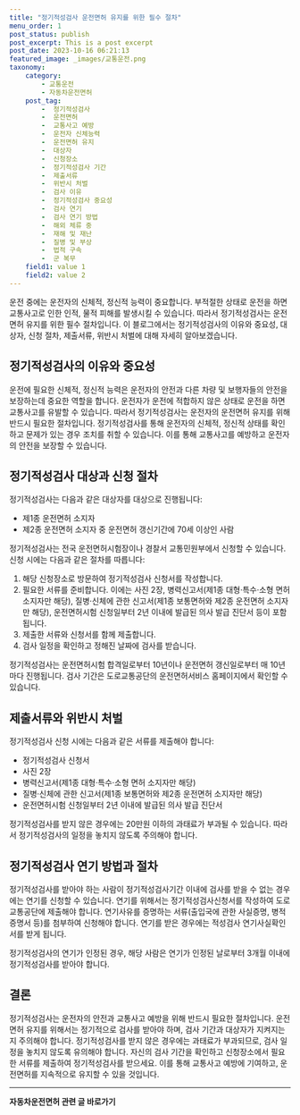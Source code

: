 ```yaml
---
title: "정기적성검사 운전면허 유지를 위한 필수 절차"
menu_order: 1
post_status: publish
post_excerpt: This is a post excerpt
post_date: 2023-10-16 06:21:13
featured_image: _images/교통운전.png
taxonomy:
    category:
        - 교통운전
        - 자동차운전면허
    post_tag:
        -  정기적성검사
        -  운전면허
        -  교통사고 예방
        -  운전자 신체능력
        -  운전면허 유지
        -  대상자
        -  신청장소
        -  정기적성검사 기간
        -  제출서류
        -  위반시 처벌
        -  검사 이유
        -  정기적성검사 중요성
        -  검사 연기
        -  검사 연기 방법
        -  해외 체류 중
        -  재해 및 재난
        -  질병 및 부상
        -  법적 구속
        -  군 복무
    field1: value 1
    field2: value 2
---
```



운전 중에는 운전자의 신체적, 정신적 능력이 중요합니다. 부적절한 상태로 운전을 하면 교통사고로 인한 인적, 물적 피해를 발생시킬 수 있습니다. 따라서 정기적성검사는 운전면허 유지를 위한 필수 절차입니다. 이 블로그에서는 정기적성검사의 이유와 중요성, 대상자, 신청 절차, 제출서류, 위반시 처벌에 대해 자세히 알아보겠습니다.

##  정기적성검사의 이유와 중요성

운전에 필요한 신체적, 정신적 능력은 운전자의 안전과 다른 차량 및 보행자들의 안전을 보장하는데 중요한 역할을 합니다. 운전자가 운전에 적합하지 않은 상태로 운전을 하면 교통사고를 유발할 수 있습니다. 따라서 정기적성검사는 운전자의 운전면허 유지를 위해 반드시 필요한 절차입니다. 정기적성검사를 통해 운전자의 신체적, 정신적 상태를 확인하고 문제가 있는 경우 조치를 취할 수 있습니다. 이를 통해 교통사고를 예방하고 운전자의 안전을 보장할 수 있습니다.

##  정기적성검사 대상과 신청 절차

정기적성검사는 다음과 같은 대상자를 대상으로 진행됩니다:

- 제1종 운전면허 소지자
- 제2종 운전면허 소지자 중 운전면허 갱신기간에 70세 이상인 사람

정기적성검사는 전국 운전면허시험장이나 경찰서 교통민원부에서 신청할 수 있습니다. 신청 시에는 다음과 같은 절차를 따릅니다:

1. 해당 신청장소로 방문하여 정기적성검사 신청서를 작성합니다.
2. 필요한 서류를 준비합니다. 이에는 사진 2장, 병력신고서(제1종 대형·특수·소형 면허 소지자만 해당), 질병·신체에 관한 신고서(제1종 보통면허와 제2종 운전면허 소지자만 해당), 운전면허시험 신청일부터 2년 이내에 발급된 의사 발급 진단서 등이 포함됩니다.
3. 제출한 서류와 신청서를 함께 제출합니다.
4. 검사 일정을 확인하고 정해진 날짜에 검사를 받습니다.

정기적성검사는 운전면허시험 합격일로부터 10년이나 운전면허 갱신일로부터 매 10년 마다 진행됩니다. 검사 기간은 도로교통공단의 운전면허서비스 홈페이지에서 확인할 수 있습니다.

##  제출서류와 위반시 처벌

정기적성검사 신청 시에는 다음과 같은 서류를 제출해야 합니다:

- 정기적성검사 신청서
- 사진 2장
- 병력신고서(제1종 대형·특수·소형 면허 소지자만 해당)
- 질병·신체에 관한 신고서(제1종 보통면허와 제2종 운전면허 소지자만 해당)
- 운전면허시험 신청일부터 2년 이내에 발급된 의사 발급 진단서

정기적성검사를 받지 않은 경우에는 20만원 이하의 과태료가 부과될 수 있습니다. 따라서 정기적성검사의 일정을 놓치지 않도록 주의해야 합니다.

##  정기적성검사 연기 방법과 절차

정기적성검사를 받아야 하는 사람이 정기적성검사기간 이내에 검사를 받을 수 없는 경우에는 연기를 신청할 수 있습니다. 연기를 위해서는 정기적성검사신청서를 작성하여 도로교통공단에 제출해야 합니다. 연기사유를 증명하는 서류(출입국에 관한 사실증명, 병적증명서 등)를 첨부하여 신청해야 합니다. 연기를 받은 경우에는 적성검사 연기사실확인서를 받게 됩니다.

정기적성검사의 연기가 인정된 경우, 해당 사람은 연기가 인정된 날로부터 3개월 이내에 정기적성검사를 받아야 합니다.

## 결론

정기적성검사는 운전자의 안전과 교통사고 예방을 위해 반드시 필요한 절차입니다. 운전면허 유지를 위해서는 정기적으로 검사를 받아야 하며, 검사 기간과 대상자가 지켜지는지 주의해야 합니다. 정기적성검사를 받지 않은 경우에는 과태료가 부과되므로, 검사 일정을 놓치지 않도록 유의해야 합니다. 자신의 검사 기간을 확인하고 신청장소에서 필요한 서류를 제출하여 정기적성검사를 받으세요. 이를 통해 교통사고 예방에 기여하고, 운전면허를 지속적으로 유지할 수 있을 것입니다.



<!-- wp:separator -->
<hr class="wp-block-separator has-alpha-channel-opacity"/>
<!-- /wp:separator -->

<!-- wp:group {"backgroundColor":"base","layout":{"type":"constrained"}} -->
<div class="wp-block-group has-base-background-color has-background"><!-- wp:paragraph {"align":"center","fontSize":"large"} -->
<p class="has-text-align-center has-large-font-size"><strong>자동차운전면허 관련 글 바로가기</strong></p>
<!-- /wp:paragraph -->


<!-- wp:latest-posts
{"categories":[{"id":2641,"count":19,"description":"","link":"https://uknowlaw.com/category/%ec%9e%90%eb%8f%99%ec%b0%a8%ec%9a%b4%ec%a0%84%eb%a9%b4%ed%97%88/","name":"자동차운전면허","slug":"자동차운전면허","taxonomy":"category","parent":0,"meta":[],"_links":{"self":[{"href":"https://uknowlaw.com/wp-json/wp/v2/categories/2641"}],"collection":[{"href":"https://uknowlaw.com/wp-json/wp/v2/categories"}],"about":[{"href":"https://uknowlaw.com/wp-json/wp/v2/taxonomies/category"}],"wp:post_type":[{"href":"https://uknowlaw.com/wp-json/wp/v2/posts?categories=2641"}],"curies":[{"name":"wp","href":"https://api.w.org/{rel}","templated":true}]}}],"postsToShow":100,"excerptLength":28,"postLayout":"grid","columns":2,"featuredImageAlign":"left","featuredImageSizeSlug":"large","fontSize":"medium"} /--></div>
<!-- /wp:group -->